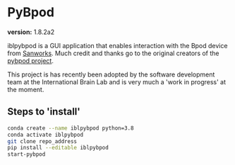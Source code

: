 # PyBpod #

**version:** 1.8.2a2

iblpybpod is a GUI application that enables interaction with the Bpod device from [Sanworks](https://sanworks.io/). Much credit 
and thanks go to the original creators of the [pybpod project](https://github.com/pybpod/pybpod).

This project is has recently been adopted by the software development team at the International Brain Lab and is very much a 'work 
in progress' at the moment.

## Steps to 'install' ##
```bash
conda create --name iblpybpod python=3.8
conda activate iblpybpod
git clone repo_address
pip install --editable iblpybpod
start-pybpod
```